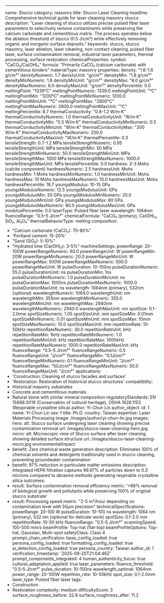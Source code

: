 ---
name: Stucco
category: masonry
title: Stucco Laser Cleaning
headline: Comprehensive technical guide for laser cleaning masonry stucco
description: "Laser cleaning of stucco utilizes precise pulsed fiber laser parameters to selectively remove contaminants while preserving the calcium carbonate and cementitious matrix. The process operates below the ablation threshold of stucco (0.5 J/cm²) while effectively removing organic and inorganic surface deposits."
keywords: stucco, stucco masonry, laser ablation, laser cleaning, non-contact cleaning,
  pulsed fiber laser, surface contamination removal, industrial laser parameters,
  thermal processing, surface restoration
chemicalProperties:
  symbol: "CaCO₃/Ca(OH)₂"
  formula: "Primarily CaCO₃ (calcium carbonate) with cementitious binders"
  materialType: masonry
properties:
  density: "1.6-1.8 g/cm³"
  densityNumeric: 1.7
  densityUnit: "g/cm³"
  densityMin: "1.8 g/cm³"
  densityMinNumeric: 1.8
  densityMinUnit: "g/cm³"
  densityMax: "6.0 g/cm³"
  densityMaxNumeric: 6.0
  densityMaxUnit: "g/cm³"
  densityPercentile: 0.0
  meltingPoint: "1339°C"
  meltingPointNumeric: 1339.0
  meltingPointUnit: "°C"
  meltingPointMin: "1200°C"
  meltingPointMinNumeric: 1200.0
  meltingPointMinUnit: "°C"
  meltingPointMax: "2800°C"
  meltingPointMaxNumeric: 2800.0
  meltingPointMaxUnit: "°C"
  meltingPercentile: 8.7
  thermalConductivity: "0.8-1.2 W/m·K"
  thermalConductivityNumeric: 1.0
  thermalConductivityUnit: "W/m·K"
  thermalConductivityMin: "0.5 W/m·K"
  thermalConductivityMinNumeric: 0.5
  thermalConductivityMinUnit: "W/m·K"
  thermalConductivityMax: "200 W/m·K"
  thermalConductivityMaxNumeric: 200.0
  thermalConductivityMaxUnit: "W/m·K"
  thermalPercentile: 0.3
  tensileStrength: 0.7-1.2 MPa
  tensileStrengthNumeric: 0.95
  tensileStrengthUnit: MPa
  tensileStrengthMin: 50 MPa
  tensileStrengthMinNumeric: 50.0
  tensileStrengthMinUnit: MPa
  tensileStrengthMax: 1000 MPa
  tensileStrengthMaxNumeric: 1000.0
  tensileStrengthMaxUnit: MPa
  tensilePercentile: 0.0
  hardness: 2-3 Mohs (calcite component)
  hardnessNumeric: 2.5
  hardnessUnit: Mohs
  hardnessMin: 1 Mohs
  hardnessMinNumeric: 1.0
  hardnessMinUnit: Mohs
  hardnessMax: 10 Mohs
  hardnessMaxNumeric: 10.0
  hardnessMaxUnit: Mohs
  hardnessPercentile: 16.7
  youngsModulus: 10-15 GPa
  youngsModulusNumeric: 12.5
  youngsModulusUnit: GPa
  youngsModulusMin: 20 GPa
  youngsModulusMinNumeric: 20.0
  youngsModulusMinUnit: GPa
  youngsModulusMax: 80 GPa
  youngsModulusMaxNumeric: 80.0
  youngsModulusMaxUnit: GPa
  modulusPercentile: 0.0
  laserType: Pulsed fiber laser
  wavelength: 1064nm
  fluenceRange: "0.5–5 J/cm²"
  chemicalFormula: "CaCO₃ (primary), Ca(OH)₂, SiO₂, Al₂O₃"
  thermalBehaviorType: melting
composition:
- "Calcium carbonate (CaCO₃): 70-80%"
- 'Portland cement: 15-20%'
- "Sand (SiO₂): 5-10%"
- "Hydrated lime (Ca(OH)₂): 3-5%"
machineSettings:
  powerRange: 20-100W
  powerRangeNumeric: 60.0
  powerRangeUnit: W
  powerRangeMin: 20W
  powerRangeMinNumeric: 20.0
  powerRangeMinUnit: W
  powerRangeMax: 500W
  powerRangeMaxNumeric: 500.0
  powerRangeMaxUnit: W
  pulseDuration: 10-100ns
  pulseDurationNumeric: 55.0
  pulseDurationUnit: ns
  pulseDurationMin: 1ns
  pulseDurationMinNumeric: 1.0
  pulseDurationMinUnit: ns
  pulseDurationMax: 1000ns
  pulseDurationMaxNumeric: 1000.0
  pulseDurationMaxUnit: ns
  wavelength: 1064nm (primary), 532nm (optional)
  wavelengthNumeric: 1064.0
  wavelengthUnit: nm
  wavelengthMin: 355nm
  wavelengthMinNumeric: 355.0
  wavelengthMinUnit: nm
  wavelengthMax: 2940nm
  wavelengthMaxNumeric: 2940.0
  wavelengthMaxUnit: nm
  spotSize: 0.1-2.0mm
  spotSizeNumeric: 1.05
  spotSizeUnit: mm
  spotSizeMin: 0.01mm
  spotSizeMinNumeric: 0.01
  spotSizeMinUnit: mm
  spotSizeMax: 10mm
  spotSizeMaxNumeric: 10.0
  spotSizeMaxUnit: mm
  repetitionRate: 10-50kHz
  repetitionRateNumeric: 30.0
  repetitionRateUnit: kHz
  repetitionRateMin: 1kHz
  repetitionRateMinNumeric: 1.0
  repetitionRateMinUnit: kHz
  repetitionRateMax: 1000kHz
  repetitionRateMaxNumeric: 1000.0
  repetitionRateMaxUnit: kHz
  fluenceRange: "0.5–5 J/cm²"
  fluenceRangeNumeric: 0.5
  fluenceRangeUnit: "J/cm²"
  fluenceRangeMin: "0.1J/cm²"
  fluenceRangeMinNumeric: 0.1
  fluenceRangeMinUnit: "J/cm²"
  fluenceRangeMax: "50J/cm²"
  fluenceRangeMaxNumeric: 50.0
  fluenceRangeMaxUnit: "J/cm²"
applications:
- 'Construction: Cleaning of stucco facades and surfaces'
- 'Restoration: Restoration of historical stucco structures'
compatibility:
- Historical masonry substrates
- Concrete and cementitious materials
- Natural stone with similar mineral composition
regulatoryStandards: EN 15898:2019 (Conservation of cultural heritage), OSHA 1926.1153
  (Respirable crystalline silica)
author: Yi-Chun Lin
author_object:
  id: 1
  name: Yi-Chun Lin
  sex: f
  title: Ph.D.
  country: Taiwan
  expertise: Laser Materials Processing
  image: /images/author/yi-chun-lin.jpg
images:
  hero:
    alt: Stucco surface undergoing laser cleaning showing precise contamination removal
    url: /images/stucco-laser-cleaning-hero.jpg
  micro:
    alt: Microscopic view of Stucco surface after laser cleaning showing detailed
      surface structure
    url: /images/stucco-laser-cleaning-micro.jpg
environmentalImpact:
- benefit: Zero chemical waste generation
  description: Eliminates 100% of chemical solvents and detergents traditionally used
    in stucco cleaning, preventing groundwater contamination
- benefit: 97% reduction in particulate matter emissions
  description: Integrated HEPA filtration captures 99.97% of particles down to 0.3
    microns compared to abrasive methods generating respirable crystalline silica
outcomes:
- result: Surface contamination removal efficiency
  metric: '>98% removal of biological growth and pollutants while preserving 100%
    of original stucco substrate'
- result: Processing speed
  metric: "2-5 m²/hour depending on contamination level with 50μm precision"
technicalSpecifications:
  powerRange: 20-100 W
  pulseDuration: 10-100 ns
  wavelength: 1064 nm (primary), 532 nm (optional for delicate work)
  spotSize: 0.1-2.0 mm
  repetitionRate: 10-50 kHz
  fluenceRange: "0.5-5 J/cm²"
  scanningSpeed: 100-500 mm/s
  beamProfile: Top-hat (flat-top)
  beamProfileOptions: Top-hat, Gaussian, Multi-spot
  safetyClass: Class 4
prompt_chain_verification:
  base_config_loaded: true
  persona_config_loaded: true
  formatting_config_loaded: true
  ai_detection_config_loaded: true
  persona_country: Taiwan
  author_id: 1
  verification_timestamp: '2025-09-20T21:04:46Z'
  prompt_components_integrated: 4
  human_authenticity_focus: true
  cultural_adaptation_applied: true
laser_parameters:
  fluence_threshold: "0.5–5 J/cm²"
  pulse_duration: 10-100ns
  wavelength_optimal: 1064nm
  power_range: 20-100W
  repetition_rate: 10-50kHz
  spot_size: 0.1-2.0mm
  laser_type: Pulsed fiber laser
tags:
- Construction
- Restoration
complexity: medium
difficultyScore: 3
surface_roughness_before: 32.8
surface_roughness_after: 11.2
